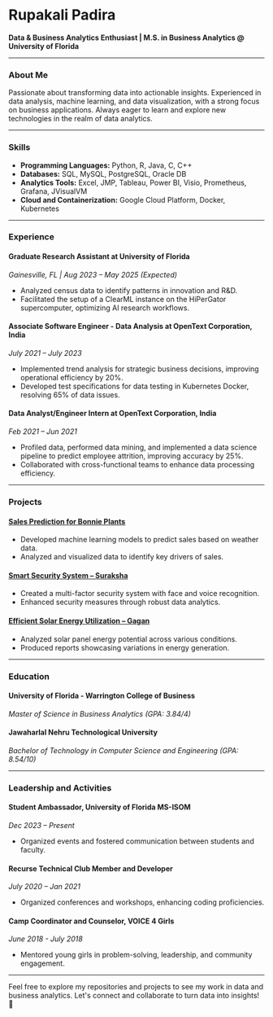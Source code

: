 
# Rupakali Padira

**Data & Business Analytics Enthusiast | M.S. in Business Analytics @ University of Florida**

---

### About Me

Passionate about transforming data into actionable insights. Experienced in data analysis, machine learning, and data visualization, with a strong focus on business applications. Always eager to learn and explore new technologies in the realm of data analytics.

---

### Skills

- **Programming Languages:** Python, R, Java, C, C++
- **Databases:** SQL, MySQL, PostgreSQL, Oracle DB
- **Analytics Tools:** Excel, JMP, Tableau, Power BI, Visio, Prometheus, Grafana, JVisualVM
- **Cloud and Containerization:** Google Cloud Platform, Docker, Kubernetes

---

### Experience

#### Graduate Research Assistant at University of Florida
*Gainesville, FL | Aug 2023 – May 2025 (Expected)*

- Analyzed census data to identify patterns in innovation and R&D.
- Facilitated the setup of a ClearML instance on the HiPerGator supercomputer, optimizing AI research workflows.

#### Associate Software Engineer - Data Analysis at OpenText Corporation, India
*July 2021 – July 2023*

- Implemented trend analysis for strategic business decisions, improving operational efficiency by 20%.
- Developed test specifications for data testing in Kubernetes Docker, resolving 65% of data issues.

#### Data Analyst/Engineer Intern at OpenText Corporation, India
*Feb 2021 – Jun 2021*

- Profiled data, performed data mining, and implemented a data science pipeline to predict employee attrition, improving accuracy by 25%.
- Collaborated with cross-functional teams to enhance data processing efficiency.

---

### Projects

#### [Sales Prediction for Bonnie Plants](#)
- Developed machine learning models to predict sales based on weather data.
- Analyzed and visualized data to identify key drivers of sales.

#### [Smart Security System – Suraksha](#)
- Created a multi-factor security system with face and voice recognition.
- Enhanced security measures through robust data analytics.

#### [Efficient Solar Energy Utilization – Gagan](#)
- Analyzed solar panel energy potential across various conditions.
- Produced reports showcasing variations in energy generation.

---

### Education

#### University of Florida - Warrington College of Business
*Master of Science in Business Analytics (GPA: 3.84/4)*

#### Jawaharlal Nehru Technological University
*Bachelor of Technology in Computer Science and Engineering (GPA: 8.54/10)*

---

### Leadership and Activities

#### Student Ambassador, University of Florida MS-ISOM
*Dec 2023 – Present*

- Organized events and fostered communication between students and faculty.

#### Recurse Technical Club Member and Developer
*July 2020 – Jan 2021*

- Organized conferences and workshops, enhancing coding proficiencies.

#### Camp Coordinator and Counselor, VOICE 4 Girls
*June 2018 - July 2018*

- Mentored young girls in problem-solving, leadership, and community engagement.

---

Feel free to explore my repositories and projects to see my work in data and business analytics. Let's connect and collaborate to turn data into insights! 🌟
